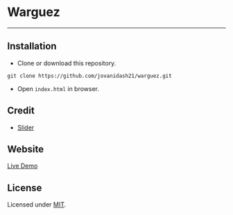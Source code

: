 # Warguez
---

## Installation
* Clone or download this repository.
```
git clone https://github.com/jovanidash21/warguez.git
```
* Open `index.html` in browser.

## Credit
- [Slider](http://jquery.malsup.com/cycle2/)

## Website
[Live Demo](https://jovanidash21.github.io/warguez/)

## License
Licensed under [MIT](https://opensource.org/licenses/mit-license.php).